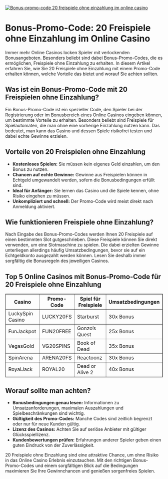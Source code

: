 [![Bonus-promo-code 20 freispiele ohne einzahlung im online casino](https://123-caf.pages.dev/gitsignup.png)](https://vrmoo.ru/Bt82HjjY)

<h1>Bonus-Promo-Code: 20 Freispiele ohne Einzahlung im Online Casino</h1>  <p>Immer mehr Online Casinos locken Spieler mit verlockenden Bonusangeboten. Besonders beliebt sind dabei Bonus-Promo-Codes, die es ermöglichen, Freispiele ohne Einzahlung zu erhalten. In diesem Artikel erfahren Sie, wie Sie 20 Freispiele ohne Einzahlung mit einem Promo-Code erhalten können, welche Vorteile das bietet und worauf Sie achten sollten.</p>  <h2>Was ist ein Bonus-Promo-Code mit 20 Freispielen ohne Einzahlung?</h2> <p>Ein Bonus-Promo-Code ist ein spezieller Code, den Spieler bei der Registrierung oder im Bonusbereich eines Online Casinos eingeben können, um bestimmte Vorteile zu erhalten. Besonders beliebt sind Freispiele für Spielautomaten, die man ohne eine vorherige Einzahlung nutzen kann. Das bedeutet, man kann das Casino und dessen Spiele risikofrei testen und dabei echte Gewinne erzielen.</p>  <h2>Vorteile von 20 Freispielen ohne Einzahlung</h2> <ul>   <li><strong>Kostenloses Spielen:</strong> Sie müssen kein eigenes Geld einzahlen, um den Bonus zu nutzen.</li>   <li><strong>Chancen auf echte Gewinne:</strong> Gewinne aus Freispielen können in Echtgeld umgewandelt werden, sofern die Bonusbedingungen erfüllt sind.</li>   <li><strong>Ideal für Anfänger:</strong> Sie lernen das Casino und die Spiele kennen, ohne Risiko eingehen zu müssen.</li>   <li><strong>Unkompliziert und schnell:</strong> Der Promo-Code wird meist direkt nach Anmeldung aktiviert.</li> </ul>  <h2>Wie funktionieren Freispiele ohne Einzahlung?</h2> <p>Nach Eingabe des Bonus-Promo-Codes werden Ihnen 20 Freispiele auf einen bestimmten Slot gutgeschrieben. Diese Freispiele können Sie direkt verwenden, um eine Slotmaschine zu spielen. Die dabei erzielten Gewinne unterliegen allerdings häufig Umsatzbedingungen, bevor sie auf ein Echtgeldkonto ausgezahlt werden können. Lesen Sie deshalb immer sorgfältig die Bonusregeln des jeweiligen Casinos.</p>  <h2>Top 5 Online Casinos mit Bonus-Promo-Code für 20 Freispiele ohne Einzahlung</h2> <table border="1" cellpadding="5" cellspacing="0">   <thead>     <tr>       <th>Casino</th>       <th>Promo-Code</th>       <th>Spiel für Freispiele</th>       <th>Umsatzbedingungen</th>     </tr>   </thead>   <tbody>     <tr>       <td>LuckySpin Casino</td>       <td>LUCKY20FS</td>       <td>Starburst</td>       <td>30x Bonus</td>     </tr>     <tr>       <td>FunJackpot</td>       <td>FUN20FREE</td>       <td>Gonzo’s Quest</td>       <td>25x Bonus</td>     </tr>     <tr>       <td>VegasGold</td>       <td>VG20SPINS</td>       <td>Book of Dead</td>       <td>35x Bonus</td>     </tr>     <tr>       <td>SpinArena</td>       <td>ARENA20FS</td>       <td>Reactoonz</td>       <td>30x Bonus</td>     </tr>     <tr>       <td>RoyalJack</td>       <td>ROYAL20</td>       <td>Dead or Alive 2</td>       <td>40x Bonus</td>     </tr>   </tbody> </table>  <h2>Worauf sollte man achten?</h2> <ul>   <li><strong>Bonusbedingungen genau lesen:</strong> Informationen zu Umsatzanforderungen, maximalen Auszahlungen und Spielbeschränkungen sind wichtig.</li>   <li><strong>Gültigkeit des Promo-Codes:</strong> Manche Codes sind zeitlich begrenzt oder nur für neue Kunden gültig.</li>   <li><strong>Lizenz des Casinos:</strong> Achten Sie auf seriöse Anbieter mit gültiger Glücksspiellizenz.</li>   <li><strong>Kundenbewertungen prüfen:</strong> Erfahrungen anderer Spieler geben einen guten Eindruck von der Zuverlässigkeit.</li> </ul>  <p>20 Freispiele ohne Einzahlung sind eine attraktive Chance, um ohne Risiko in das Online Casino Erlebnis einzutauchen. Mit den richtigen Bonus-Promo-Codes und einem sorgfältigen Blick auf die Bedingungen maximieren Sie Ihre Gewinnchancen und genießen sorgenfreies Spielen.</p>